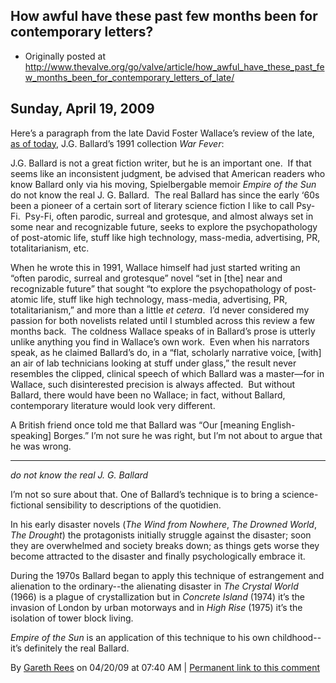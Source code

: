 ## How awful have these past few months been for contemporary letters?

 * Originally posted at http://www.thevalve.org/go/valve/article/how_awful_have_these_past_few_months_been_for_contemporary_letters_of_late/

##  Sunday, April 19, 2009 

Here’s a paragraph from the late David Foster Wallace’s review of the late, [as of today](http://www.telegraph.co.uk/news/obituaries/culture-obituaries/books-obituaries/5183831/JG-Ballard.html), J.G. Ballard’s 1991 collection _War Fever_:

J.G. Ballard is not a great fiction writer, but he is an important one.  If that seems like an inconsistent judgment, be advised that American readers who know Ballard only via his moving, Spielbergable memoir _Empire of the Sun_ do not know the real J. G. Ballard.  The real Ballard has since the early ‘60s been a pioneer of a certain sort of literary science fiction I like to call Psy-Fi.  Psy-Fi, often parodic, surreal and grotesque, and almost always set in some near and recognizable future, seeks to explore the psychopathology of post-atomic life, stuff like high technology, mass-media, advertising, PR, totalitarianism, etc.

When he wrote this in 1991, Wallace himself had just started writing an “often parodic, surreal and grotesque” novel “set in [the] near and recognizable future” that sought “to explore the psychopathology of post-atomic life, stuff like high technology, mass-media, advertising, PR, totalitarianism,” and more than a little _et cetera_.  I’d never considered my passion for both novelists related until I stumbled across this review a few months back.  The coldness Wallace speaks of in Ballard’s prose is utterly unlike anything you find in Wallace’s own work.  Even when his narrators speak, as he claimed Ballard’s do, in a “flat, scholarly narrative voice, [with] an air of lab technicians looking at stuff under glass,” the result never resembles the clipped, clinical speech of which Ballard was a master—for in Wallace, such disinterested precision is always affected.  But without Ballard, there would have been no Wallace; in fact, without Ballard, contemporary literature would look very different.  

A British friend once told me that Ballard was “Our [meaning English-speaking] Borges.”  I’m not sure he was right, but I’m not about to argue that he was wrong.

---

_do not know the real J. G. Ballard_

I’m not so sure about that. One of Ballard’s technique is to bring a science-fictional sensibility to descriptions of the quotidien.

In his early disaster novels (_The Wind from Nowhere_, _The Drowned World_, _The Drought_) the protagonists initially struggle against the disaster; soon they are overwhelmed and society breaks down; as things gets worse they become attracted to the disaster and finally psychologically embrace it.

During the 1970s Ballard began to apply this technique of estrangement and alienation to the ordinary--the alienating disaster in _The Crystal World_ (1966) is a plague of crystallization but in _Concrete Island_ (1974) it’s the invasion of London by urban motorways and in _High Rise_ (1975) it’s the isolation of tower block living.

_Empire of the Sun_ is an application of this technique to his own childhood--it’s definitely the real Ballard.

By [Gareth Rees](http://garethrees.org/) on 04/20/09 at 07:40 AM | [Permanent link to this comment](http://www.thevalve.org/go/valve/article/how_awful_have_these_past_few_months_been_for_contemporary_letters_of_late/#24726)

